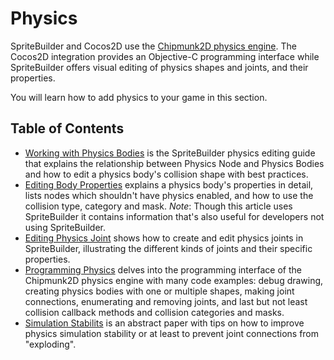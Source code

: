 # Physics

SpriteBuilder and Cocos2D use the [Chipmunk2D physics engine](https://chipmunk-physics.net/). The Cocos2D integration provides an Objective-C programming interface while SpriteBuilder offers visual editing of physics shapes and joints, and their properties.

You will learn how to add physics to your game in this section.

## Table of Contents

- [Working with Physics Bodies](./physics/editing-physics) is the SpriteBuilder physics editing guide that explains the relationship between Physics Node and Physics Bodies and how to edit a physics body's collision shape with best practices.
- [Editing Body Properties](./physics/editing-body-properties) explains a physics body's properties in detail, lists nodes which shouldn't have physics enabled, and how to use the collision type, category and mask. *Note*: Though this article uses SpriteBuilder it contains information that's also useful for developers not using SpriteBuilder.
- [Editing Physics Joint](./physics/editing-joints) shows how to create and edit physics joints in SpriteBuilder, illustrating the different kinds of joints and their specific properties.
- [Programming Physics](./physics/physics-programming) delves into the programming interface of the Chipmunk2D physics engine with many code examples: debug drawing, creating physics bodies with one or multiple shapes, making joint connections, enumerating and removing joints, and last but not least collision callback methods and collision categories and masks.
- [Simulation Stabilits](./physics/simulation-stability) is an abstract paper with tips on how to improve physics simulation stability or at least to prevent joint connections from "exploding".
